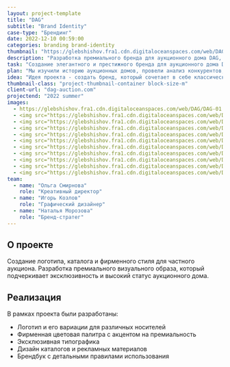 ```yaml
---
layout: project-template
title: "DAG"
subtitle: "Brand Identity"
case-type: "Брендинг"
date: 2022-12-10 00:59:00
categories: branding brand-identity
thumbnail: "https://glebshishov.fra1.cdn.digitaloceanspaces.com/web/DAG/DAG-thumbnail.webp"
description: "Разработка премиального бренда для аукционного дома DAG, включая логотип, фирменный стиль и маркетинговые материалы."
task: "Создание элегантного и престижного бренда для аукционного дома DAG, который будет отражать его статус и привлекать целевую аудиторию."
plan: "Мы изучили историю аукционных домов, провели анализ конкурентов, разработали концепцию бренда и создали полный комплект элементов фирменного стиля."
idea: "Идея проекта - создать бренд, который сочетает в себе классические традиции аукционных домов с современными тенденциями дизайна."
thumbnail-class: "project-thumbnail-container block-size-m"
client-url: "dag-auction.com"
projectend: "2022 summer"
images:
  - https://glebshishov.fra1.cdn.digitaloceanspaces.com/web/DAG/DAG-01.webp
  - <img src="https://glebshishov.fra1.cdn.digitaloceanspaces.com/web/DAG/DAG-02.webp" class="project-image image-full-width" alt="DAG-02">
  - <img src="https://glebshishov.fra1.cdn.digitaloceanspaces.com/web/DAG/DAG-03.webp" class="project-image image-full-width" alt="DAG-03">
  - <img src="https://glebshishov.fra1.cdn.digitaloceanspaces.com/web/DAG/DAG-04.webp" class="project-image image-full-width" alt="DAG-04">
  - <img src="https://glebshishov.fra1.cdn.digitaloceanspaces.com/web/DAG/DAG-05.webp" class="project-image image-half-width" alt="DAG-05">
  - <img src="https://glebshishov.fra1.cdn.digitaloceanspaces.com/web/DAG/DAG-06.webp" class="project-image image-half-width" alt="DAG-06">
  - <img src="https://glebshishov.fra1.cdn.digitaloceanspaces.com/web/DAG/DAG-07.webp" class="project-image image-full-width" alt="DAG-07">
  - <img src="https://glebshishov.fra1.cdn.digitaloceanspaces.com/web/DAG/DAG-08.webp" class="project-image image-full-width" alt="DAG-08">
  - <img src="https://glebshishov.fra1.cdn.digitaloceanspaces.com/web/DAG/DAG-09.webp" class="project-image image-full-width" alt="DAG-09">
  - <img src="https://glebshishov.fra1.cdn.digitaloceanspaces.com/web/DAG/DAG-10.webp" class="project-image image-full-width" alt="DAG-10">
  - <img src="https://glebshishov.fra1.cdn.digitaloceanspaces.com/web/DAG/DAG-11.webp" class="project-image image-full-width" alt="DAG-11">
team:
  - name: "Ольга Смирнова"
    role: "Креативный директор"
  - name: "Игорь Козлов"
    role: "Графический дизайнер"
  - name: "Наталья Морозова"
    role: "Бренд-стратег"
---
```


## О проекте

Создание логотипа, каталога и фирменного стиля для частного аукциона. Разработка премиального визуального образа, который подчеркивает эксклюзивность и высокий статус аукционного дома.

## Реализация

В рамках проекта были разработаны:
- Логотип и его вариации для различных носителей
- Фирменная цветовая палитра с акцентом на премиальность
- Эксклюзивная типографика
- Дизайн каталогов и рекламных материалов
- Брендбук с детальными правилами использования
